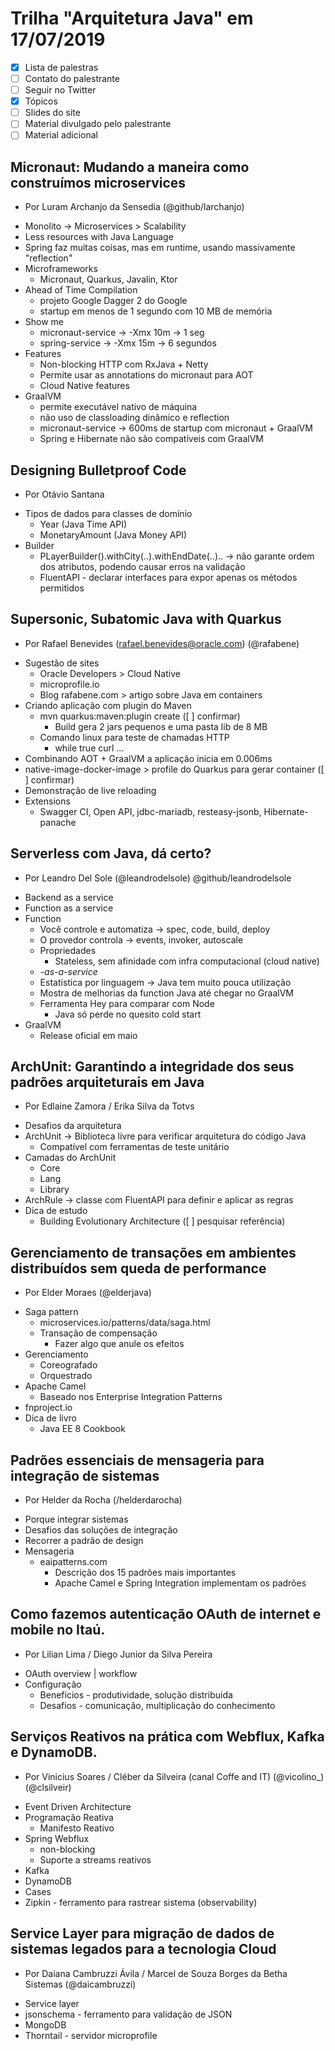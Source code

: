 # Trilha "Arquitetura Java" em 17/07/2019

- [x] Lista de palestras
- [ ] Contato do palestrante
- [ ] Seguir no Twitter
- [x] Tópicos
- [ ] Slides do site
- [ ] Material divulgado pelo palestrante
- [ ] Material adicional

## Micronaut: Mudando a maneira como construímos microservices  

* Por Luram Archanjo da Sensedia (@github/larchanjo)

- Monolito → Microservices > Scalability
- Less resources with Java Language
- Spring faz muitas coisas, mas em runtime, usando massivamente "reflection"
- Microframeworks
    - Micronaut, Quarkus, Javalin, Ktor
- Ahead of Time Compilation
    - projeto Google Dagger 2 do Google
    - startup em menos de 1 segundo com 10 MB de memória
- Show me
    - micronaut-service → -Xmx 10m → 1 seg
    - spring-service → -Xmx 15m → 6 segundos
- Features
    - Non-blocking HTTP com RxJava + Netty
    - Permite usar as annotations do micronaut para AOT
    - Cloud Native features
- GraalVM
    - permite executável nativo de máquina
    - não uso de classloading dinâmico e reflection
    - micronaut-service → 600ms de startup com micronaut + GraalVM
    - Spring e Hibernate não são compatíveis com GraalVM

## Designing Bulletproof Code  

* Por Otávio Santana

- Tipos de dados para classes de domínio
    - Year (Java Time API)
    - MonetaryAmount (Java Money API)
- Builder
    - PLayerBuilder().withCity(..).withEndDate(..).. → não garante ordem dos atributos, podendo causar erros na validação
    - FluentAPI - declarar interfaces para expor apenas os métodos permitidos

## Supersonic, Subatomic Java with Quarkus

* Por Rafael Benevides (rafael.benevides@oracle.com) (@rafabene)

- Sugestão de sites
    - Oracle Developers > Cloud Native
    - microprofile.io
    - Blog rafabene.com > artigo sobre Java em containers
- Criando aplicação com plugin do Maven
    - mvn quarkus:maven:plugin create ([ ] confirmar)
        - Build gera 2 jars pequenos e uma pasta lib de 8 MB
    - Comando linux para teste de chamadas HTTP
        - while true curl ...
- Combinando AOT + GraalVM a aplicação inicia em 0.006ms
- native-image-docker-image > profile do Quarkus para gerar container ([ ] confirmar)
- Demonstração de live reloading
- Extensions
    - Swagger CI, Open API, jdbc-mariadb, resteasy-jsonb, Hibernate-panache

## Serverless com Java, dá certo?  

* Por Leandro Del Sole (@leandrodelsole) @github/leandrodelsole

- Backend as a service
- Function as a service
- Function
    - Você controle e automatiza → spec, code, build, deploy
    - O provedor controla → events, invoker, autoscale
    - Propriedades
        - Stateless, sem afinidade com infra computacional (cloud native)
    - *-as-a-service*
    - Estatística por linguagem → Java tem muito pouca utilização
    - Mostra de melhorias da function Java até chegar no GraalVM
    - Ferramenta Hey para comparar com Node
        - Java só perde no quesito cold start
- GraalVM
    - Release oficial em maio

## ArchUnit: Garantindo a integridade dos seus padrões arquiteturais em Java  

* Por Edlaine Zamora / Erika Silva da Totvs

- Desafios da arquitetura
- ArchUnit → Biblioteca livre para verificar arquitetura do código Java
    - Compatível com ferramentas de teste unitário
- Camadas do ArchUnit
    - Core
    - Lang
    - Library
- ArchRule → classe com FluentAPI para definir e aplicar as regras
- Dica de estudo
    - Building Evolutionary Architecture ([ ] pesquisar referência)

## Gerenciamento de transações em ambientes distribuídos sem queda de performance  

* Por Elder Moraes (@elderjava)

- Saga pattern
    - microservices.io/patterns/data/saga.html
    - Transação de compensação
        - Fazer algo que anule os efeitos
- Gerenciamento
    - Coreografado
    - Orquestrado
- Apache Camel
    - Baseado nos Enterprise Integration Patterns
- fnproject.io
- Dica de livro
    - Java EE 8 Cookbook

## Padrões essenciais de mensageria para integração de sistemas  

* Por Helder da Rocha (/helderdarocha)

- Porque integrar sistemas
- Desafios das soluções de integração
- Recorrer a padrão de design
- Mensageria
    - eaipatterns.com
        - Descrição dos 15 padrões mais importantes
        - Apache Camel e Spring Integration implementam os padrões

## Como fazemos autenticação OAuth de internet e mobile no Itaú.  

* Por Lilian Lima / Diego Junior da Silva Pereira

- OAuth overview | workflow
- Configuração
    - Benefícios - produtividade, solução distribuida
    - Desafios - comunicação, multiplicação do conhecimento

## Serviços Reativos na prática com Webflux, Kafka e DynamoDB.  

* Por Vinicius Soares / Cléber da Silveira (canal Coffe and IT) (@vicolino_) (@clsilveir)

- Event Driven Architecture
- Programação Reativa
    - Manifesto Reativo
- Spring Webflux
    - non-blocking
    - Suporte a streams reativos
- Kafka
- DynamoDB
- Cases
- Zipkin - ferramento para rastrear sistema (observability)

## Service Layer para migração de dados de sistemas legados para a tecnologia Cloud  

* Por Daiana Cambruzzi Ávila / Marcel de Souza Borges da Betha Sistemas (@daicambruzzi)

- Service layer
- jsonschema - ferramento para validação de JSON
- MongoDB
- Thorntail - servidor microprofile


